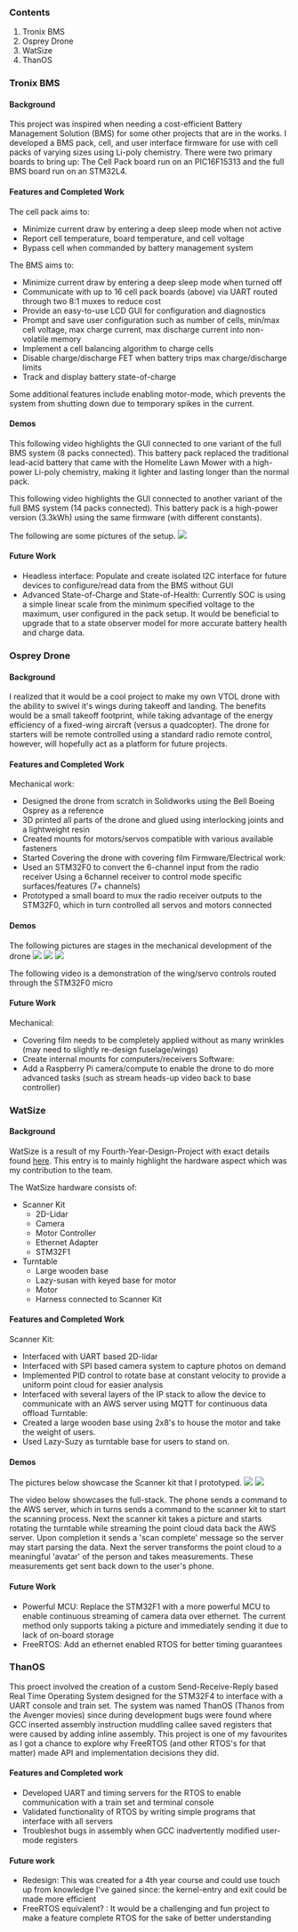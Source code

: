 ### Contents
  1. Tronix BMS
  2. Osprey Drone
  3. WatSize
  4. ThanOS

### Tronix BMS

#### Background
This project was inspired when needing a cost-efficient Battery Management Solution (BMS) for some other projects that are in the works.
I developed a BMS pack, cell, and user interface firmware for use with cell packs of varying sizes using Li-poly chemistry.
There were two primary boards to bring up: The Cell Pack board run on an PIC16F15313 and the full BMS board run on an STM32L4.

#### Features and Completed Work
The cell pack aims to:
  - Minimize current draw by entering a deep sleep mode when not active
  -	Report cell temperature, board temperature, and cell voltage 
  -	Bypass cell when commanded by battery management system

The BMS aims to:
  -	Minimize current draw by entering a deep sleep mode when turned off
  -	Communicate with up to 16 cell pack boards (above) via UART routed through two 8:1 muxes to reduce cost
  -	Provide an easy-to-use LCD GUI for configuration and diagnostics
  -	Prompt and save user configuration such as number of cells, min/max cell voltage, max charge current, max discharge current into non-volatile memory
  -	Implement a cell balancing algorithm to charge cells
  -	Disable charge/discharge FET when battery trips max charge/discharge limits 
  -	Track and display battery state-of-charge

Some additional features include enabling motor-mode, which prevents the system from shutting down due to temporary spikes in the current. 

#### Demos
This following video highlights the GUI connected to one variant of the full BMS system (8 packs connected). This battery pack replaced the traditional lead-acid battery that came with the Homelite Lawn Mower with a high-power Li-poly chemistry, making it lighter and lasting longer than the normal pack.


This following video highlights the GUI connected to another variant of the full BMS system (14 packs connected). This battery pack is a high-power version (3.3kWh) using the same firmware (with different constants).

The following are some pictures of the setup.
![](images/BMSv2.jpg)

#### Future Work
  - Headless interface: Populate and create isolated I2C interface for future devices to configure/read data from the BMS without GUI
  - Advanced State-of-Charge and State-of-Health: Currently SOC is using a simple linear scale from the minimum specified voltage to the maximum, user configured in the pack setup. It would be beneficial to upgrade that to a state observer model for more accurate battery health and charge data.
  
  
### Osprey Drone

#### Background
I realized that it would be a cool project to make my own VTOL drone with the ability to swivel it's wings during takeoff and landing. The benefits would be a small takeoff footprint, while taking advantage of the energy efficiency of a fixed-wing aircraft (versus a quadcopter).
The drone for starters will be remote controlled using a standard radio remote control, however, will hopefully act as a platform for future projects.

#### Features and Completed Work
Mechanical work:
  - Designed the drone from scratch in Solidworks using the Bell Boeing Osprey as a reference
  - 3D printed all parts of the drone and glued using interlocking joints and a lightweight resin
  - Created mounts for motors/servos compatible with various available fasteners
  - Started Covering the drone with covering film
Firmware/Electrical work:
  - Used an STM32F0 to convert the 6-channel input from the radio receiver Using a 6channel receiver to control mode specific surfaces/features (7+ channels) 
  - Prototyped a small board to mux the radio receiver outputs to the STM32F0, which in turn controlled all servos and motors connected
  
#### Demos
The following pictures are stages in the mechanical development of the drone
![](images/Aerobody1.jpg)
![](images/Aerobody2.jpg)
![](images/Aerobody3.jpg)

The following video is a demonstration of the wing/servo controls routed through the STM32F0 micro
#### Future Work
Mechanical:
  - Covering film needs to be completely applied without as many wrinkles (may need to slightly re-design fuselage/wings)
  - Create internal mounts for computers/receivers
Software: 
  - Add a Raspberry Pi camera/compute to enable the drone to do more advanced tasks (such as stream heads-up video back to base controller)

### WatSize

#### Background
WatSize is a result of my Fourth-Year-Design-Project with exact details found [here](https://watsize.github.io/). This entry is to mainly highlight the hardware aspect which was my contribution to the team.

The WatSize hardware consists of:
  - Scanner Kit
    - 2D-Lidar
    - Camera
    - Motor Controller
    - Ethernet Adapter
    - STM32F1
  - Turntable
    - Large wooden base
    - Lazy-susan with keyed base for motor
    - Motor
    - Harness connected to Scanner Kit
 
#### Features and Completed Work
Scanner Kit:
  - Interfaced with UART based 2D-lidar
  - Interfaced with SPI based camera system to capture photos on demand
  - Implemented PID control to rotate base at constant velocity to provide a uniform point cloud for easier analysis
  - Interfaced with several layers of the IP stack to allow the device to communicate with an AWS server using MQTT for continuous data offload
Turntable:
  - Created a large wooden base using 2x8's to house the motor and take the weight of users.
  - Used Lazy-Suzy as turntable base for users to stand on.
  
#### Demos
The pictures below showcase the Scanner kit that I prototyped.
![](images/front_watsize.jpg)
![](images/top_watsize.jpg)

The video below showcases the full-stack. 
The phone sends a command to the AWS server, which in turns sends a command to the scanner kit to start the scanning process. Next the scanner kit takes a picture and starts rotating the turntable while streaming the point cloud data back the AWS server. Upon completion it sends a 'scan complete' message so the server may start parsing the data. Next the server transforms the point cloud to a meaningful 'avatar' of the person and takes measurements. These measurements get sent back down to the user's phone.

#### Future Work
  - Powerful MCU: Replace the STM32F1 with a more powerful MCU to enable continuous streaming of camera data over ethernet. The current method only supports taking a picture and immediately sending it due to lack of on-board storage
  - FreeRTOS: Add an ethernet enabled RTOS for better timing guarantees

### ThanOS
This proect involved the creation of a custom Send-Receive-Reply based Real Time Operating System designed for the STM32F4 to interface with a UART console and train set.
The system was named ThanOS (Thanos from the Avenger movies) since during development bugs were found where GCC inserted assembly instruction muddling callee saved registers that were caused by adding inline assembly. This project is one of my favourites as I got a chance to explore why FreeRTOS (and other RTOS's for that matter) made API and implementation decisions they did.

#### Features and Completed work
-	Developed UART and timing servers for the RTOS to enable communication with a train set and terminal console
-	Validated functionality of RTOS by writing simple programs that interface with all servers
-	Troubleshot bugs in assembly when GCC inadvertently modified user-mode registers

#### Future work
 - Redesign: This was created for a 4th year course and could use touch up from knowledge I've gained since: the kernel-entry and exit could be made more efficient
 - FreeRTOS equivalent? : It would be a challenging and fun project to make a feature complete RTOS for the sake of better understanding
